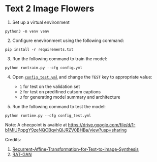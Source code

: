 # Text 2 Image Flowers

1) Set up a virtual environment
```console
python3 -m venv venv
```

2) Configure enevironment using the following command:
```console
pip install -r requirements.txt
```

3) Run the following command to train the model:
```console
python runtrain.py --cfg config.yml
```

4) Open [`config_test.yml`](https://github.com/matifali/Text-2-Image-Flowers/blob/88adb45342dd90010d93f18565287c695b9747bd/config_test.yml#L8) and change the `TEST` key to appropriate value:
   - `1` for test on the validation set
   - `2` for test on predifined cutsom captions
   - `3` for generating model summary and architecture

5) Run the following command to test the model:
```console
python runtime.py --cfg config_test.yml
```

Note: A checpoint is avaible at https://drive.google.com/file/d/1-b1MiUPppgY9zeNQCBqvhQIJRZV0BHBa/view?usp=sharing

Credits:
1) [Recurrent-Affine-Transformation-for-Text-to-image-Synthesis](https://arxiv.org/abs/2204.10482)
2) [RAT-GAN](https://github.com/senmaoy/Recurrent-Affine-Transformation-for-Text-to-image-Synthesis)

